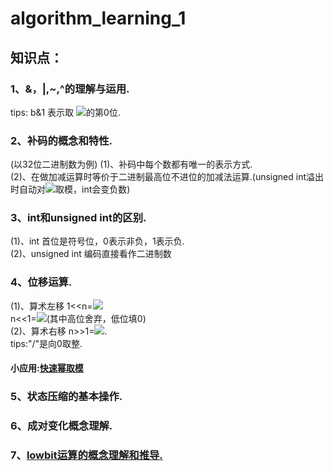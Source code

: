 # algorithm_learning_1
## 知识点：
### 1、&，|,~,^的理解与运用.
tips: b&1 表示取 <img src="http://chart.googleapis.com/chart?cht=tx&chl=$$(b)_2$$" style="border:none;">的第0位.
### 2、补码的概念和特性.
(以32位二进制数为例)
(1)、补码中每个数都有唯一的表示方式.\
(2)、在做加减运算时等价于二进制最高位不进位的加减法运算.(unsigned int溢出时自动对<img src="http://chart.googleapis.com/chart?cht=tx&chl=$$2^{32}$$" style="border:none;">取模，int会变负数)
### 3、int和unsigned int的区别.
(1)、int 首位是符号位，0表示非负，1表示负.\
(2)、unsigned int 编码直接看作二进制数
### 4、位移运算.
(1)、算术左移 1<<n=<img src="http://chart.googleapis.com/chart?cht=tx&chl=$$2^n$$" style="border:none;">\
     n<<1=<img src="http://chart.googleapis.com/chart?cht=tx&chl=$$2n$$" style="border:none;">(其中高位舍弃，低位填0)\
(2)、算术右移 n>>1=<img src="http://chart.googleapis.com/chart?cht=tx&chl=$$\lfloor \frac{n}{2} \rfloor$$" style="border:none;">.\
tips:"/"是向0取整.
#### 小应用:[快速幂取模](https://github.com/zezewww/algorithm_learning/blob/master/0x00%E5%9F%BA%E6%9C%AC%E7%AE%97%E6%B3%95/0x01_%E5%BF%AB%E9%80%9F%E5%B9%82.cpp)
### 5、状态压缩的基本操作.
### 6、成对变化概念理解.
### 7、[lowbit运算的概念理解和推导.](https://github.com/zezewww/algorithm_learning/blob/master/0x00%E5%9F%BA%E6%9C%AC%E7%AE%97%E6%B3%95/0x00_lowbit%E8%BF%90%E7%AE%97%E6%80%BB%E7%BB%93.cpp)
